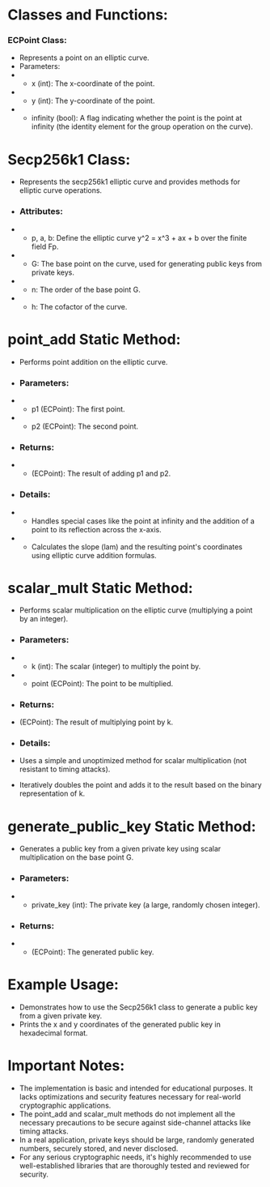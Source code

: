 # Classes and Functions:

### ECPoint Class:

- Represents a point on an elliptic curve.
- Parameters:
- - x (int): The x-coordinate of the point.
- - y (int): The y-coordinate of the point.
- - infinity (bool): A flag indicating whether the point is the point at infinity (the identity element for the group operation on the curve).

# Secp256k1 Class:

- Represents the secp256k1 elliptic curve and provides methods for elliptic curve operations.
- ### Attributes:
- - p, a, b: Define the elliptic curve y^2 = x^3 + ax + b over the finite field Fp.
- - G: The base point on the curve, used for generating public keys from private keys.
- - n: The order of the base point G.
- - h: The cofactor of the curve.

# point_add Static Method:

- Performs point addition on the elliptic curve.
- ### Parameters:
- - p1 (ECPoint): The first point.
- - p2 (ECPoint): The second point.
- ### Returns:
- - (ECPoint): The result of adding p1 and p2.
- ### Details:
- - Handles special cases like the point at infinity and the addition of a point to its reflection across the x-axis.
- - Calculates the slope (lam) and the resulting point's coordinates using elliptic curve addition formulas.

# scalar_mult Static Method:

- Performs scalar multiplication on the elliptic curve (multiplying a point by an integer).
- ### Parameters:
- - k (int): The scalar (integer) to multiply the point by.
- - point (ECPoint): The point to be multiplied.

- ### Returns:
- (ECPoint): The result of multiplying point by k.

- ### Details:
- Uses a simple and unoptimized method for scalar multiplication (not resistant to timing attacks).
- Iteratively doubles the point and adds it to the result based on the binary representation of k.

# generate_public_key Static Method:

- Generates a public key from a given private key using scalar multiplication on the base point G.
- ### Parameters:
- - private_key (int): The private key (a large, randomly chosen integer).

- ### Returns:
- - (ECPoint): The generated public key.

# Example Usage:

- Demonstrates how to use the Secp256k1 class to generate a public key from a given private key.
- Prints the x and y coordinates of the generated public key in hexadecimal format.

# Important Notes:
- The implementation is basic and intended for educational purposes. It lacks optimizations and security features necessary for real-world cryptographic applications.
- The point_add and scalar_mult methods do not implement all the necessary precautions to be secure against side-channel attacks like timing attacks.
- In a real application, private keys should be large, randomly generated numbers, securely stored, and never disclosed.
- For any serious cryptographic needs, it's highly recommended to use well-established libraries that are thoroughly tested and reviewed for security.